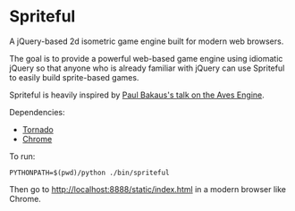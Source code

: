 Spriteful
=========
A jQuery-based 2d isometric game engine built for modern web browsers. 

The goal is to provide a powerful web-based game engine using idiomatic jQuery so that anyone who is already familiar with jQuery can use Spriteful to easily build sprite-based games.

Spriteful is heavily inspired by [Paul Bakaus's talk on the Aves Engine](http://www.youtube.com/watch?v=_RRnyChxijA).

Dependencies:

* [Tornado](http://tornadoweb.org/)
* [Chrome](http://www.google.com/chrome/)

To run:

    PYTHONPATH=$(pwd)/python ./bin/spriteful

Then go to [http://localhost:8888/static/index.html](http://localhost:8888/static/index.html) in a modern browser like Chrome.
